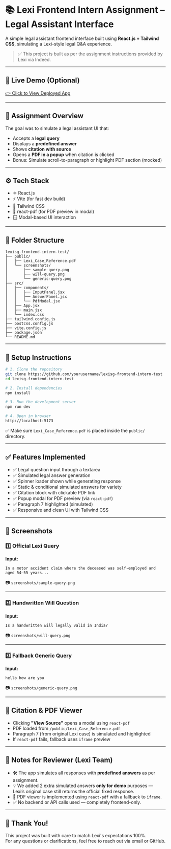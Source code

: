 # 📚 Lexi Frontend Intern Assignment – Legal Assistant Interface

A simple legal assistant frontend interface built using **React.js + Tailwind CSS**, simulating a Lexi-style legal Q&A experience.

> ✅ This project is built as per the assignment instructions provided by Lexi via Indeed.

---

## 🔗 Live Demo (Optional)

[👉 Click to View Deployed App](https://lexisg-frontend-intern-test-puneetharaj-k-rs-projects.vercel.app/)

---

## 📌 Assignment Overview

The goal was to simulate a legal assistant UI that:
- Accepts a **legal query**
- Displays a **predefined answer**
- Shows **citation with source**
- Opens a **PDF in a popup** when citation is clicked
- Bonus: Simulate scroll-to-paragraph or highlight PDF section (mocked)

---

## ⚙️ Tech Stack

- ⚛️ React.js
- ⚡ Vite (for fast dev build)
- 🎨 Tailwind CSS
- 📄 react-pdf (for PDF preview in modal)
- 🪟 Modal-based UI interaction

---

## 🧱 Folder Structure

```
lexisg-frontend-intern-test/
├── public/
│   ├── Lexi_Case_Reference.pdf
│   └── screenshots/
│       ├── sample-query.png
│       ├── will-query.png
│       └── generic-query.png
├── src/
│   ├── components/
│   │   ├── InputPanel.jsx
│   │   ├── AnswerPanel.jsx
│   │   └── PdfModal.jsx
│   ├── App.jsx
│   ├── main.jsx
│   └── index.css
├── tailwind.config.js
├── postcss.config.js
├── vite.config.js
├── package.json
└── README.md
```

---

## 🚀 Setup Instructions

```bash
# 1. Clone the repository
git clone https://github.com/yourusername/lexisg-frontend-intern-test
cd lexisg-frontend-intern-test

# 2. Install dependencies
npm install

# 3. Run the development server
npm run dev

# 4. Open in browser
http://localhost:5173
```

✅ Make sure `Lexi_Case_Reference.pdf` is placed inside the `public/` directory.

---

## ✅ Features Implemented

- ✅ Legal question input through a textarea
- ✅ Simulated legal answer generation
- ✅ Spinner loader shown while generating response
- ✅ Static & conditional simulated answers for variety
- ✅ Citation block with clickable PDF link
- ✅ Popup modal for PDF preview (via `react-pdf`)
- ✅ Paragraph 7 highlighted (simulated)
- ✅ Responsive and clean UI with Tailwind CSS

---

## 📸 Screenshots

### 1️⃣ Official Lexi Query

**Input:**  
```text
In a motor accident claim where the deceased was self-employed and aged 54–55 years...
```

📷 `screenshots/sample-query.png`

---

### 2️⃣ Handwritten Will Question

**Input:**  
```text
Is a handwritten will legally valid in India?
```

📷 `screenshots/will-query.png`

---

### 3️⃣ Fallback Generic Query

**Input:**  
```text
hello how are you
```

📷 `screenshots/generic-query.png`

---

## 📂 Citation & PDF Viewer

- Clicking **"View Source"** opens a modal using `react-pdf`
- PDF loaded from `/public/Lexi_Case_Reference.pdf`
- Paragraph 7 (from original Lexi case) is simulated and highlighted
- If `react-pdf` fails, fallback uses `iframe` preview

---

## 📘 Notes for Reviewer (Lexi Team)

- 🛠️ The app simulates all responses with **predefined answers** as per assignment.
- 💡 We added 2 extra simulated answers **only for demo** purposes — Lexi’s original case still returns the official fixed response.
- 📄 PDF viewer is implemented using `react-pdf` with a fallback to `iframe`.
- ✅ No backend or API calls used — completely frontend-only.

---

## 🙌 Thank You!

This project was built with care to match Lexi's expectations 100%.  
For any questions or clarifications, feel free to reach out via email or GitHub.
